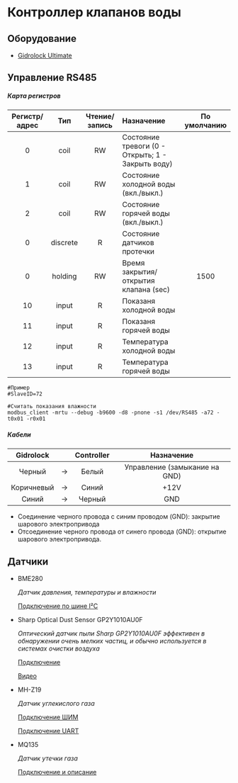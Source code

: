 # Контроллер клапанов воды

## Оборудование

* [Gidrolock Ultimate](file:///D:/YandexDisk/Документы/Инструкции/Сантехника/GIDROLOCK_ULTIMATE_.pdf)

## Управление RS485

##### Карта регистров

| Регистр/адрес | Тип | Чтение/запись | Назначение | По умолчанию |
|:---:|:---:|:---:|:----------------------------------------|:---:|
| 0 | coil | RW | Состояние тревоги (0 - Открыть; 1 - Закрыть воду) |
| 1 | coil | RW | Состояние холодной воды (вкл./выкл.) |
| 2 | coil | RW | Состояние горячей воды (вкл./выкл.) |
| 0 | discrete | R | Состояние датчиков протечки |
| 0 | holding | RW | Время закрытия/открытия клапана (sec) | 1500 |
| 10 | input | R | Показаня холодной воды |
| 11 | input | R | Показаня горячей воды |
| 12 | input | R | Температура холодной воды |
| 13 | input | R | Температура горячей воды |

```
#Пример
#SlaveID=72

#Считать показания влажности
modbus_client -mrtu --debug -b9600 -d8 -pnone -s1 /dev/RS485 -a72 -t0x01 -r0x01
```

##### Кабели

| Gidrolock |  | Controller | Назначение |
|:----:|:----:|:----------:|:----------:|
| Черный | -> | Белый | Управление (замыкание на GND) |
| Коричневый | -> | Синий | +12V |
| Синий | -> | Черный | GND |

* Соединение черного провода с синим проводом (GND): закрытие шарового электропривода
* Отсоединение черного провода от синего провода (GND): открытие шарового электропривода.

## Датчики

* BME280

  _Датчик давления, температуры и влажности_

  [Подключение по шине I²C](https://arduinka.pro/blog/podklyuchenie/podklyuchenie-bmp280-k-arduino-uno/)

* Sharp Optical Dust Sensor GP2Y1010AU0F

  _Оптический датчик пыли Sharp GP2Y1010AU0F эффективен в обнаружении очень мелких частиц, и обычно используется в
  системах очистки воздуха_

  [Подключение](https://create.arduino.cc/projecthub/mircemk/diy-air-quality-monitor-with-sharp-gp2y1010au0f-sensor-7b0262)

  [Видео](https://www.youtube.com/watch?v=LKrntMQ4EuI)

* MH-Z19

  _Датчик углекислого газа_

  [Подключение ШИМ](https://arduino-ide.com/modules/48-podkljuchenie-mh-z19-k-arduino.html)

  [Подключение UART](https://github.com/crisap94/MHZ19)

* MQ135

  _Датчик утечки газа_

  [Подключение и описание](https://portal-pk.ru/news/285-mq135-datchik-uglekislogo-gaza-biblioteka-mq135-arduino-library.html)
